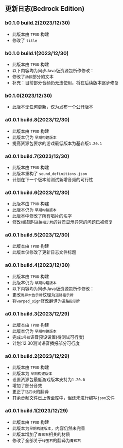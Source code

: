 ## 更新日志(Bedrock Edition)

### b0.1.0 build.2(2023/12/30)

 - 此版本由 `TPOD` 构建
 - 修改了 `title`

### b0.1.0 build.1(2023/12/30)

 - 此版本由 `TPOD` 构建
 - 以下内容均为同步Java版资源包所作修改：
 - 修改了`劫掠`部分的文本
 - 补充：目前部分音频仍无法使用，将在后续版本逐步修复

### b0.1.0(2023/12/30)

 - 此版本无任何更新，仅为发布一个公开版本

### a0.0.1 build.8(2023/12/30)

 - 此版本由 `TPOD` 构建
 - 此版本仍为 `早期构建版本`
 - 提高资源包要求的游戏最低版本为基岩版`1.20.1`

### a0.0.1 build.7(2023/12/30)

- 此版本由 `TPOD` 构建
- 此版本重构了 `sound_definitions.json`
- 计划在下一个版本前测试新增音频的可行性

### a0.0.1 build.6(2023/12/30)

 - 此版本由 `TPOD` 构建
 - 此版本仍为 `早期构建版本`
 - 此版本中修改了所有唱片的名字
 - 修改/编辑时`道路指示牌`的背景显示异常的问题已被修复

### a0.0.1 build.5(2023/12/30)

 - 此版本由 `TPOD` 构建
 - 此版本仅修改了更新日志文件标题

### a0.0.1 build.4(2023/12/30)

 - 此版本由 `TPOD` 构建
 - 此版本仍为 `早期构建版本`
 - 以下内容均为同步Java版资源包所作修改：
 - 更改`诡异木告示牌`纹理为`道路指示牌`
 - 将`warped_sign`修改翻译为`道路指示牌`

### a0.0.1 build.3(2023/12/29)

 - 此版本由 `TPOD` 构建
 - 此版本仍为 `早期构建版本`
 - 完成`1号线`语音预设设置(待测试可行度)
 - 计划:12.30测试语音播报部分可行度

### a0.0.1 build.2(2023/12/29)

 - 此版本由 `TPOD` 构建
 - 此版本为 `早期构建版本`
 - 设置资源包最低游戏版本支持为`1.20.0`
 - 增加了部分音效
 - 更正了`钻石块`的翻译
 - 其余音频文件已上传至库中，但还未进行编写`json`文件

### a0.0.1 build.1(2023/12/29)

 - 此版本由 `TPOD` 构建
 - 此版本为`早期构建版本`，内容仍然未完善
 - 此版本增加了`青辉石`相关的材质
 - 修改了全部关于`绿宝石`的翻译为`青辉石`
